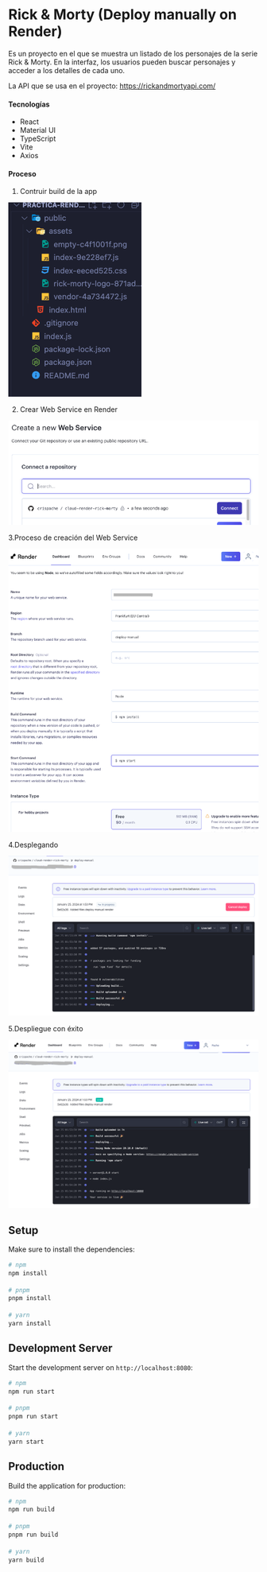 # Rick & Morty (Deploy manually on Render)
Es un proyecto en el que se muestra un listado de los personajes de la serie Rick & Morty. En la interfaz, los usuarios pueden buscar personajes y acceder a los detalles de cada uno.

La API que se usa en el proyecto:
https://rickandmortyapi.com/


#### Tecnologías

- React
- Material UI
- TypeScript
- Vite
- Axios


#### Proceso

1. Contruir build de la app

![Construir build de la app](./images/1-npm-run-build.png)


2. Crear Web Service en Render

![Crear Web Service en Render](./images/2-Create-web-service.png)


3.Proceso de creación del Web Service

![Crear Web Service](./images/3-creation-process.png)


4.Desplegando

![Desplegando](./images/4-deploying.png)


5.Despliegue con éxito

![Despliegue con éxito](./images/5-deployment-success.png)


## Setup

Make sure to install the dependencies:

```bash
# npm
npm install

# pnpm
pnpm install

# yarn
yarn install
```

## Development Server

Start the development server on `http://localhost:8080`:

```bash
# npm
npm run start

# pnpm
pnpm run start

# yarn
yarn start
```

## Production

Build the application for production:

```bash
# npm
npm run build

# pnpm
pnpm run build

# yarn
yarn build
```
